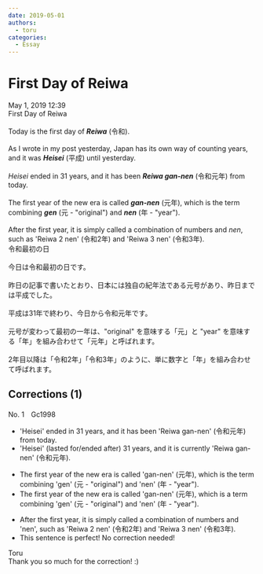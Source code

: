 ```yaml
---
date: 2019-05-01
authors:
  - toru
categories:
  - Essay
---
```


<h1 id="subject_show">First Day of Reiwa</h1>
<div class="date">May 1, 2019 12:39</div>
<div id="post"><div id="body_show_ori">
First Day of Reiwa<br/><br/>Today is the first day of <strong><em>Reiwa</em></strong> (令和).<br/><br/>As I wrote in my post yesterday, Japan has its own way of counting years, and it was <strong><em>Heisei</em></strong> (平成) until yesterday.<br/><br/><em>Heisei</em> ended in 31 years, and it has been <strong><em>Reiwa gan-nen</em></strong> (令和元年) from today.<br/><br/>The first year of the new era is called <strong><em>gan-nen</em></strong> (元年), which is the term combining <strong><em>gen</em></strong> (元 - "original") and <strong><em>nen</em></strong> (年 - "year").<br/><br/>After the first year, it is simply called a combination of numbers and <em>nen</em>, such as 'Reiwa 2 nen' (令和2年) and 'Reiwa 3 nen' (令和3年).
</div></div>

<!-- more -->

<div id="post_ja"><div id="body_show_mo">
令和最初の日<br/><br/>今日は令和最初の日です。<br/><br/>昨日の記事で書いたとおり、日本には独自の紀年法である元号があり、昨日までは平成でした。<br/><br/>平成は31年で終わり、今日から令和元年です。<br/><br/>元号が変わって最初の一年は、"original" を意味する「元」と "year" を意味する「年」を組み合わせて「元年」と呼ばれます。<br/><br/>2年目以降は「令和2年」「令和3年」のように、単に数字と「年」を組み合わせて呼ばれます。
</div></div>

## Corrections (1)
<div id="block"><div class="first_name"> No. 1　<span class="just_name">Gc1998</span></div><div id="block2">
<ul class="correction_field">
<li class="incorrect">'Heisei' ended in 31 years, and it has been 'Reiwa gan-nen' (令和元年) from today.</li>
<li class="corrected correct">
'Heisei' (lasted for/ended after) 31 years, and it is currently 'Reiwa gan-nen' (令和元年).
</li>
</ul>
<ul class="correction_field">
<li class="incorrect">The first year of the new era is called 'gan-nen' (元年), which is the term combining 'gen' (元 - "original") and 'nen' (年 - "year").</li>
<li class="corrected correct">
The first year of the new era is called 'gan-nen' (元年), which is a term combining 'gen' (元 - "original") and 'nen' (年 - "year").
</li>
</ul>
<ul class="correction_field">
<li class="incorrect">After the first year, it is simply called a combination of numbers and 'nen', such as 'Reiwa 2 nen' (令和2年) and 'Reiwa 3 nen' (令和3年).</li>
<li class="corrected perfect">This sentence is perfect! No correction needed!</li>
</ul>
</div><div class="name"><span class="just_name">Toru</span><br>
Thank you so much for the correction! :)
</div>
</div>

